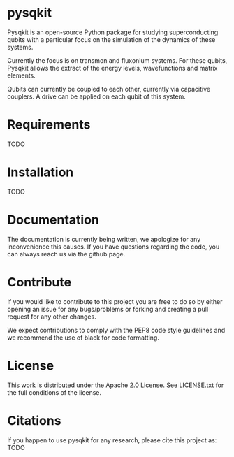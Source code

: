 # pysqkit

Pysqkit is an open-source Python package for studying superconducting qubits with a particular focus on the simulation of the dynamics of these systems.

Currently the focus is on transmon and fluxonium systems. For these qubits, Pysqkit allows the extract of the energy levels, wavefunctions and matrix elements.

Qubits can currently be coupled to each other, currently via capacitive couplers. A drive can be applied on each qubit of this system.

# Requirements
TODO

# Installation
TODO

# Documentation
The documentation is currently being written, we apologize for any inconvenience this causes. If you have questions regarding the code, you can always reach us via the github page.

# Contribute
If you would like to contribute to this project you are free to do so by either opening an issue for any bugs/problems or forking and creating a pull request for any other changes.

We expect contributions to comply with the PEP8 code style guidelines and we recommend the use of black for code formatting.

# License
This work is distributed under the Apache 2.0 License. See LICENSE.txt for the full conditions of the license.

# Citations
If you happen to use pysqkit for any research, please cite this project as:
TODO